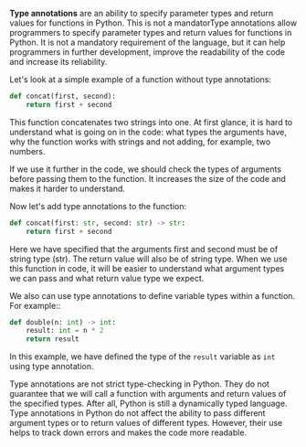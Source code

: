 
**Type annotations** are an ability to specify parameter types and return values for functions in Python. This is not a mandatorType annotations allow programmers to specify parameter types and return values for functions in Python. It is not a mandatory requirement of the language, but it can help programmers in further development, improve the readability of the code and increase its reliability.

Let's look at a simple example of a function without type annotations:

```python
def concat(first, second):
    return first + second
```

This function concatenates two strings into one. At first glance, it is hard to understand what is going on in the code: what types the arguments have, why the function works with strings and not adding, for example, two numbers.

If we use it further in the code, we should check the types of arguments before passing them to the function. It increases the size of the code and makes it harder to understand.

Now let's add type annotations to the function:

```python
def concat(first: str, second: str) -> str:
    return first + second
```

Here we have specified that the arguments first and second must be of string type (str). The return value will also be of string type. When we use this function in code, it will be easier to understand what argument types we can pass and what return value type we expect.

We also can use type annotations to define variable types within a function. For example::

```python
def double(n: int) -> int:
    result: int = n * 2
    return result
```

In this example, we have defined the type of the `result` variable as `int` using type annotation.

Type annotations are not strict type-checking in Python. They do not guarantee that we will call a function with arguments and return values of the specified types. After all, Python is still a dynamically typed language. Type annotations in Python do not affect the ability to pass different argument types or to return values of different types. However, their use helps to track down errors and makes the code more readable.
